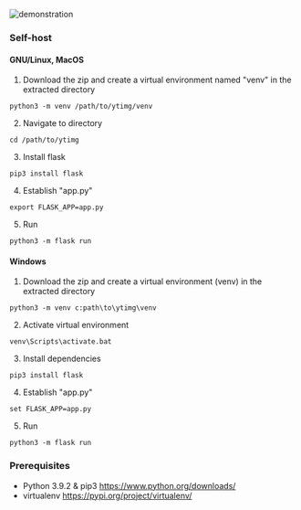 ![demonstration](https://raw.githubusercontent.com/tmuq/ytimg/main/static/media/demonstration.gif)
### Self-host
#### GNU/Linux, MacOS
1. Download the zip and create a virtual environment named "venv" in the extracted directory
```
python3 -m venv /path/to/ytimg/venv
```
2. Navigate to directory
```
cd /path/to/ytimg
```
3. Install flask
```
pip3 install flask
```
4. Establish "app.py"
```
export FLASK_APP=app.py
```
5. Run
```
python3 -m flask run
```
#### Windows
1. Download the zip and create a virtual environment (venv) in the extracted directory
```
python3 -m venv c:path\to\ytimg\venv
```
2. Activate virtual environment
```
venv\Scripts\activate.bat
```
3. Install dependencies
```
pip3 install flask
```
4. Establish "app.py"
```
set FLASK_APP=app.py
```
5. Run
```
python3 -m flask run
```
### Prerequisites
 - Python 3.9.2 & pip3
https://www.python.org/downloads/
 - virtualenv
https://pypi.org/project/virtualenv/
